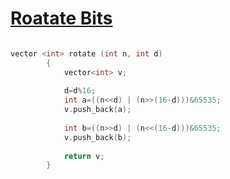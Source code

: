 <h1><a href="https://practice.geeksforgeeks.org/problems/rotate-bits4524/1">Roatate Bits</a></h1>

```cpp

vector <int> rotate (int n, int d)
        {
            vector<int> v;
            
            d=d%16;
            int a=((n<<d) | (n>>(16-d)))&65535;
            v.push_back(a);
            
            int b=((n>>d) | (n<<(16-d)))&65535;
            v.push_back(b);
            
            return v;
        }
```
